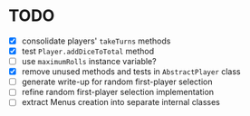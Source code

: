 # TODO
* [x] consolidate players' `takeTurns` methods
* [x] test `Player.addDiceToTotal` method
* [ ] use `maximumRolls` instance variable?
* [x] remove unused methods and tests in `AbstractPlayer` class
* [ ] generate write-up for random first-player selection
* [ ] refine random first-player selection implementation
* [ ] extract Menus creation into separate internal classes
